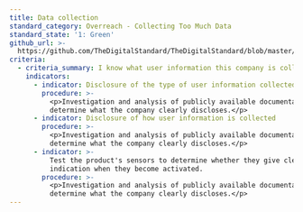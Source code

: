 ```yaml
---
title: Data collection
standard_category: Overreach - Collecting Too Much Data
standard_state: '1: Green'
github_url: >-
  https://github.com/TheDigitalStandard/TheDigitalStandard/blob/master/Privacy%20(Is%20it%20private%3F)%2FOverreach%20-%20Collecting%20Too%20Much%20Data%2FData%20collection.yaml
criteria:
  - criteria_summary: I know what user information this company is collecting and when.
    indicators:
      - indicator: Disclosure of the type of user information collected
        procedure: >-
          <p>Investigation and analysis of publicly available documentation to
          determine what the company clearly discloses.</p>
      - indicator: Disclosure of how user information is collected
        procedure: >-
          <p>Investigation and analysis of publicly available documentation to
          determine what the company clearly discloses.</p>
      - indicator: >-
          Test the product's sensors to determine whether they give clear
          indication when they become activated.
        procedure: >-
          <p>Investigation and analysis of publicly available documentation to
          determine what the company clearly discloses.</p>
---
```


